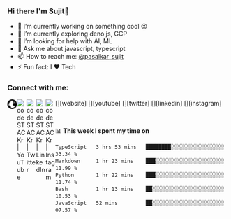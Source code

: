 ### Hi there I'm Sujit👋

- 🔭 I’m currently working on something cool :wink:
- 🌱 I’m currently exploring deno js, GCP
- 🤔 I’m looking for help with AI, ML
- 💬 Ask me about javascript, typescript
- 📫 How to reach me: [@pasalkar_sujit](https://twitter.com/pasalkar_sujit)
- ⚡ Fun fact: I :heart: Tech

### Connect with me:

[<img align="left" alt="codeSTACKr.com" width="22px" src="https://raw.githubusercontent.com/iconic/open-iconic/master/svg/globe.svg" />][website]
[<img align="left" alt="codeSTACKr | YouTube" width="22px" src="https://cdn.jsdelivr.net/npm/simple-icons@v3/icons/youtube.svg" />][youtube]
[<img align="left" alt="codeSTACKr | Twitter" width="22px" src="https://cdn.jsdelivr.net/npm/simple-icons@v3/icons/twitter.svg" />][twitter]
[<img align="left" alt="codeSTACKr | LinkedIn" width="22px" src="https://cdn.jsdelivr.net/npm/simple-icons@v3/icons/linkedin.svg" />][linkedin]
[<img align="left" alt="codeSTACKr | Instagram" width="22px" src="https://cdn.jsdelivr.net/npm/simple-icons@v3/icons/instagram.svg" />][instagram]

<br />


📊 **This week I spent my time on**
<!--START_SECTION:waka-->
```text
TypeScript   3 hrs 53 mins   ████████░░░░░░░░░░░░░░░░░   33.34 % 
Markdown     1 hr 23 mins    ███░░░░░░░░░░░░░░░░░░░░░░   11.99 % 
Python       1 hr 22 mins    ███░░░░░░░░░░░░░░░░░░░░░░   11.74 % 
Bash         1 hr 13 mins    ██░░░░░░░░░░░░░░░░░░░░░░░   10.53 % 
JavaScript   52 mins         ██░░░░░░░░░░░░░░░░░░░░░░░   07.57 %
```
<!--END_SECTION:waka-->
